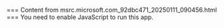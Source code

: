 === Content from msrc.microsoft.com_92dbc471_20250111_090456.html ===
You need to enable JavaScript to run this app.
